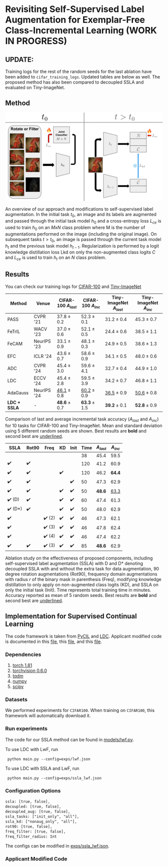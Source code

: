 # Revisiting Self-Supervised Label Augmentation for Exemplar-Free Class-Incremental Learning (WORK IN PROGRESS)

## UPDATE:

Training logs for the rest of the random seeds for the last ablation have been added to ```cifar_training_logs```. Updated tables are below as well. The proposed method has also been compared to decoupled SSLA and evaluated on Tiny-ImageNet.

## Method
<p align="center">
  <img src="pictures/visual_model.png" alt="Proposed SSLA Design" />
</p>

An overview of our approach and modifications to self-supervised label augmentation. In the initial task $t_0$, an image and its labels are augmented and passed through the initial task model $h_0$ and a cross-entropy loss $L_{ce}$ is used to train $h_0$ on an $M x N$ class problem where M is the number of augmentations performed on the image (including the original image). On subsequent tasks $t > t_0$, an image is passed through the current task model $h_t$ and the previous task model $h_{t−1}$. Regularization is performed by a logit knowledge distillation loss Lkd on only the non-augmented class logits $C$ and $L_{ce}$ is used to train $h_t$ on
an $N$ class problem.

## Results

You can check our training logs for [CIFAR-100](https://github.com/arimitsu06/revisit_ssla/blob/main/cifar_training_logs) and [Tiny-ImageNet](https://github.com/arimitsu06/revisit_ssla/blob/main/tinyimagenet_training_logs)



| Method                 | Venue      | CIFAR-100 $A_{last}$ | CIFAR-100 $A_{inc}$ | Tiny-ImageNet $A_{last}$ | Tiny-ImageNet $A_{inc}$ |
|------------------------|-----------|------------------------|------------------------|---------------------------|---------------------------|
| PASS              | CVPR '21  | 37.8 ± 0.2             | 52.3 ± 0.1             | 31.2 ± 0.4                | 45.3 ± 0.7                |
| FeTrIL            | WACV '23  | 37.0 ± 0.6             | 52.1 ± 0.5             | 24.4 ± 0.6                | 38.5 ± 1.1                |
| FeCAM             | NeurIPS '23 | 33.1 ± 0.9             | 48.1 ± 0.3             | 24.9 ± 0.5                | 38.6 ± 1.3                |
| EFC               | ICLR '24  | 43.6 ± 0.7             | 58.6 ± 0.9             | 34.1 ± 0.5                | 48.0 ± 0.6                |
| ADC               | CVPR '24  | 45.4 ± 3.0             | 59.6 ± 4.1             | 32.7 ± 0.4                | 44.9 ± 1.0                |
| LDC               | ECCV '24  | 45.4 ± 2.8             | 59.5 ± 3.9             | 34.2 ± 0.7                | 46.8 ± 1.1                |
| AdaGauss         | NeurIPS '24 | <u>46.1</u> ± 0.8           | <u>60.2</u> ± 0.9           | <u>36.5</u> ± 0.9              | <u>50.6</u> ± 0.8              |
| **LDC + SSLA**       | -         | **48.6** ± 0.7         | **63.3** ± 1.5         | **39.2** ± 0.1            | **52.8** ± 0.9            |

Comparison of last and average incremental task accuracy ($A_{last}$ and $A_{inc}$)  for 10 tasks for CIFAR-100 and Tiny-ImageNet. Mean and standard deviation using 5 different random seeds are shown. Best results are **bold** and second best are <u>underlined</u>.

| SSLA          | Rot90 | Freq         | KD  | Init | Time  | $A_{last}$ | $A_{inc}$ |
|--------------|------|-------------|----|------|------|-----------|-----------|
|              |      |             |    |      | 38   | 45.4      | 59.5      |
| ✔️           | ✔️    |             |    |      | 120  | 41.2      | 60.9      |
| ✔️           | ✔️    |             | ✔️  |      | 120  | 46.2      | **64.4**  |
| ✔️           | ✔️    |             |    | ✔️    | 50   | 47.3      | 62.9      |
| ✔️           | ✔️    |             | ✔️  | ✔️    | 50   | **48.6**  | <u>63.3</u>    |
| ✔️ (D)       | ✔️    |             | ✔️  | ✔️    | 60   | 47.4      | 61.3      |
| ✔️ (D*)      | ✔️    |             | ✔️  | ✔️    | 50   | 48.0      | 62.9      |
| ✔️           |      | ✔️ (2)       | ✔️  | ✔️    | 46   | 47.3      | 62.1      |
| ✔️           |      | ✔️ (3)       | ✔️  | ✔️    | 46   | 47.8      | 62.4      |
| ✔️           |      | ✔️ (4)       | ✔️  | ✔️    | 46   | 47.4      | 62.2      |
| ✔️           | ✔️    | ✔️ (3)       | ✔️  | ✔️    | 85   | **48.6**  | 62.9      |

Ablation study on the effectiveness of proposed components, including self-supervised label augmentation (SSLA) with D and D* denoting decoupled SSLA with and without the extra task for data augmentation, 90 degree rotation augmentations (Rot90), frequency domain augmentations with radius $r$ of the binary mask in parenthesis (Freq), modifying knowledge distillation to only apply on non-augmented class logits (KD), and SSLA on only the initial task (Init). Time represents total training time in minutes. Accuracy reported as mean of 5 random seeds. Best results are **bold** and second best are <u>underlined</u>.

## Implementation for Supervised Continual Learning

The code framework is taken from [PyCIL](https://github.com/G-U-N/PyCIL) and [LDC](https://github.com/alviur/ldc). Applicant modified code is documented in this [file](https://github.com/Arimitsu06/revisit_ssla/blob/main/models/lwf.py), this [file](https://github.com/Arimitsu06/revisit_ssla/blob/main/exps/ssla_lwf.json), and this [file](https://github.com/Arimitsu06/revisit_ssla/blob/main/utils/inc_net.py).


### Dependencies
1. [torch 1.81](https://github.com/pytorch/pytorch)
2. [torchvision 0.6.0](https://github.com/pytorch/vision)
3. [tqdm](https://github.com/tqdm/tqdm)
4. [numpy](https://github.com/numpy/numpy)
5. [scipy](https://github.com/scipy/scipy)

### Datasets

We performed experiments for `CIFAR100`. When training on `CIFAR100`, this framework will automatically download it.

### Run experiments

The code for our SSLA method can be found in [models/lwf.py](https://github.com/arimitsu06/revisit_ssla/blob/main/models/lwf.py).

To use LDC with LwF, run

   ```
    python main.py --config=exps/lwf.json
   ```

To use LDC with SSLA and LwF, run

   ```
    python main.py --config=exps/ssla_lwf.json
   ```

### Configuration Options

```
ssla: [true, false],
decoupled: [true, false],
decoupled_aug: [true, false],
ssla_tasks: ["init_only", "all"],
ssla_kd: ["nonaug_only", "all"],
rot90: [true, false],
freq_filter: [true, false],
freq_filter_radius: Int
```

The configs can be modified in [exps/ssla_lwf.json](https://github.com/arimitsu06/revisit_ssla/blob/main/exps/ssla_lwf.json).

### Applicant Modified Code

